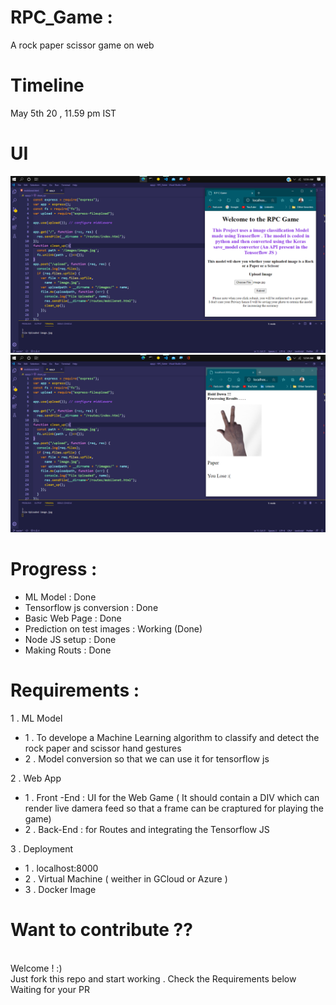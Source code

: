 <div>
    <h1>RPC_Game :</h1>
    <p>A rock paper scissor game on web</p>
</div>

<div>
    <h1>Timeline</h1>  
    <p>May 5th 20 , 11.59 pm IST</p>
</div>

<div>
    <h1> UI </h1>
    <img src="Result/Result!.png"
    <br>
    <img src="Result/Result2.png"
</div>
<div>
    <h1>Progress : </h1>
    <ul>
      <li>ML Model : Done</li>
      <li>Tensorflow js conversion : Done</li>
      <li>Basic Web Page : Done</li>
      <li>Prediction on test images : Working (Done)</li>
      <li>Node JS setup : Done</li>
      <li>Making Routs : Done</li>
      </ul>
</div>
<div>
    <h1>Requirements :</h1>
    1 . ML Model
    <ul>
      <li>1 . To develope a Machine Learning algorithm to classify and detect the rock paper and scissor hand gestures</li>
      <li>2 . Model conversion so that we can use it for tensorflow js </li>
    </ul>
    2 . Web App
    <ul>
      <li>1 . Front -End :  UI for the Web Game ( It should contain a DIV which can render live damera feed so that a frame can be craptured for playing the game) </li>
      <li>2 . Back-End : for Routes and integrating the Tensorflow JS </li>
    </ul>
    3 . Deployment
    <ul>
      <li>1 . localhost:8000 </li>
      <li>2 . Virtual Machine ( weither in GCloud or Azure )</li>
      <li>3 . Docker Image</li>
    </ul>
</div>
<div>
    <h1>Want to contribute ?? </h1><br>
    Welcome ! :)<br>
    Just fork this repo and start working . Check the Requirements below <br>
    Waiting for your PR
</div>
